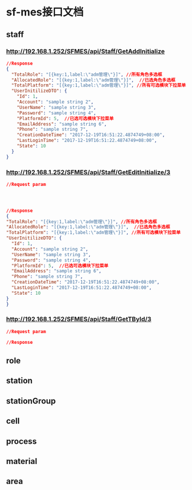 # sf-mes接口文档

## staff

  ### http://192.168.1.252/SFMES/api/Staff/GetAddInitialize
  ```json
  //Response
  {
    "TotalRole": "[{key:1,label:\"adm管理\"}]", //所有角色多选框
    "AllocatedRole": "[{key:1,label:\"adm管理\"}]",  //已选角色多选框
    "TotalPlatform": "[{key:1,label:\"adm管理\"}]", //所有可选模块下拉菜单
    "UserInitilizeDTO": {
      "Id": 1,
      "Account": "sample string 2",
      "UserName": "sample string 3",
      "Password": "sample string 4",
      "PlatformId": 5,  //已选可选模块下拉菜单
      "EmailAddress": "sample string 6",
      "Phone": "sample string 7",
      "CreationDateTime": "2017-12-19T16:51:22.4874749+08:00",
      "LastLoginTime": "2017-12-19T16:51:22.4874749+08:00",
      "State": 10
    }
  }
  ```
  ### http://192.168.1.252/SFMES/api/Staff/GetEditInitialize/3
  ```json
  //Request param
  

  
  
  //Response
  {
  "TotalRole": "[{key:1,label:\"adm管理\"}]", //所有角色多选框
  "AllocatedRole": "[{key:1,label:\"adm管理\"}]",  //已选角色多选框
  "TotalPlatform": "[{key:1,label:\"adm管理\"}]", //所有可选模块下拉菜单
  "UserInitilizeDTO": {
    "Id": 1,
    "Account": "sample string 2",
    "UserName": "sample string 3",
    "Password": "sample string 4",
    "PlatformId": 5,  //已选可选模块下拉菜单
    "EmailAddress": "sample string 6",
    "Phone": "sample string 7",
    "CreationDateTime": "2017-12-19T16:51:22.4874749+08:00",
    "LastLoginTime": "2017-12-19T16:51:22.4874749+08:00",
    "State": 10
  }
}


  ```
  ### http://192.168.1.252/SFMES/api/Staff/GetTById/3
  ```json
  //Request param
  
  //Response
  ```

## role

## station

## stationGroup

## cell

## process

## material

## area
